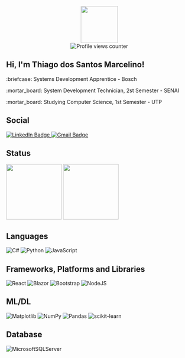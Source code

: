 <div id="header" align="center">
  <img src="https://media.giphy.com/media/WFZvB7VIXBgiz3oDXE/giphy.gif" width="100" /><br />
  <img src="https://komarev.com/ghpvc/?username=ThiagoDSMarcelino&style=flat-square&color=blue" alt="Profile views counter" />
</div>

<div>
  <h2>Hi, I'm Thiago dos Santos Marcelino!</h2>
  <p>:briefcase: Systems Development Apprentice - Bosch</p>
  <p>:mortar_board: System Development Technician, 2st Semester - SENAI</p>
  <p>:mortar_board: Studying Computer Science, 1st Semester - UTP</p>
</div>

<div>
  <h2>Social</h2>
  <a href="https://www.linkedin.com/in/thiagodsmarcelino/" target="_blank"  rel="noreferrer">
    <img src="https://img.shields.io/badge/LinkedIn-blue?style=for-the-badge&logo=linkedin&logoColor=white" alt="LinkedIn Badge" />
  </a>
  <a href="mailto:thiagodsmarcelino@gmail.com?subject=Hi, Thiago! (from Github)" target="_blank"  rel="noreferrer">
    <img src="https://img.shields.io/badge/Gmail-red?style=for-the-badge&logo=gmail&logoColor=white" alt="Gmail Badge" />
  </a>
</div>

<div>
  <h2>Status</h2>
  <picture>
    <source 
      srcset="https://github-readme-stats.vercel.app/api?username=ThiagoDSMarcelino&show_icons=true&theme=synthwave"
      media="(prefers-color-scheme: dark)"
    />
    <source
      srcset="https://github-readme-stats.vercel.app/api?username=ThiagoDSMarcelino&show_icons=true&theme=buefy"
      media="(prefers-color-scheme: light), (prefers-color-scheme: no-preference)"
    />
    <img 
      height="150em"
      src="https://github-readme-stats.vercel.app/api?username=ThiagoDSMarcelino&show_icons=true&theme=buefy"
    />
  </picture>

  <picture>
    <source 
      srcset="https://github-readme-stats.vercel.app/api/top-langs/?username=ThiagoDSMarcelino&layout=compact&theme=synthwave"
      media="(prefers-color-scheme: dark)"
    />
    <source
      srcset="https://github-readme-stats.vercel.app/api/top-langs/?username=ThiagoDSMarcelino&layout=compact"
      media="(prefers-color-scheme: light), (prefers-color-scheme: no-preference)"
    />
    <img 
      height="150em"
      src="https://github-readme-stats.vercel.app/api/top-langs/?username=ThiagoDSMarcelino&layout=compact"
    />
  </picture>
</div>

## Languages
![C#](https://img.shields.io/badge/c%23-%23239120.svg?style=for-the-badge&logo=c-sharp&logoColor=white)
![Python](https://img.shields.io/badge/python-3670A0?style=for-the-badge&logo=python&logoColor=ffdd54)
![JavaScript](https://img.shields.io/badge/javascript-%23323330.svg?style=for-the-badge&logo=javascript&logoColor=%23F7DF1E)

## Frameworks, Platforms and Libraries
![React](https://img.shields.io/badge/react-%2320232a.svg?style=for-the-badge&logo=react&logoColor=%2361DAFB)
![Blazor](https://img.shields.io/badge/blazor-%235C2D91.svg?style=for-the-badge&logo=blazor&logoColor=white)
![Bootstrap](https://img.shields.io/badge/bootstrap-%23563D7C.svg?style=for-the-badge&logo=bootstrap&logoColor=white)
![NodeJS](https://img.shields.io/badge/node.js-6DA55F?style=for-the-badge&logo=node.js&logoColor=white)

## ML/DL
![Matplotlib](https://img.shields.io/badge/Matplotlib-%23ffffff.svg?style=for-the-badge&logo=Matplotlib&logoColor=black)
![NumPy](https://img.shields.io/badge/numpy-%23013243.svg?style=for-the-badge&logo=numpy&logoColor=white)
![Pandas](https://img.shields.io/badge/pandas-%23150458.svg?style=for-the-badge&logo=pandas&logoColor=white)
![scikit-learn](https://img.shields.io/badge/scikit--learn-%23F7931E.svg?style=for-the-badge&logo=scikit-learn&logoColor=white)

## Database
![MicrosoftSQLServer](https://img.shields.io/badge/Microsoft%20SQL%20Sever-CC2927?style=for-the-badge&logo=microsoft%20sql%20server&logoColor=white)
